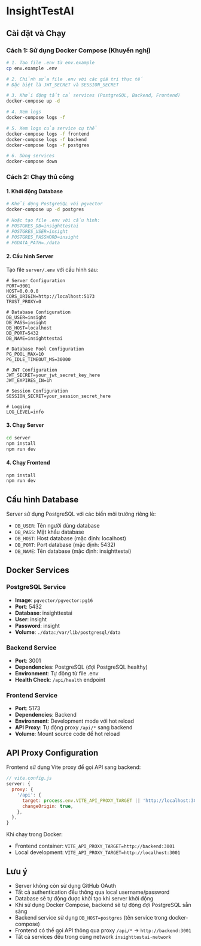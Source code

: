 # InsightTestAI

## Cài đặt và Chạy

### Cách 1: Sử dụng Docker Compose (Khuyến nghị)

```bash
# 1. Tạo file .env từ env.example
cp env.example .env

# 2. Chỉnh sửa file .env với các giá trị thực tế
# Đặc biệt là JWT_SECRET và SESSION_SECRET

# 3. Khởi động tất cả services (PostgreSQL, Backend, Frontend)
docker-compose up -d

# 4. Xem logs
docker-compose logs -f

# 5. Xem logs của service cụ thể
docker-compose logs -f frontend
docker-compose logs -f backend
docker-compose logs -f postgres

# 6. Dừng services
docker-compose down
```

### Cách 2: Chạy thủ công

#### 1. Khởi động Database

```bash
# Khởi động PostgreSQL với pgvector
docker-compose up -d postgres

# Hoặc tạo file .env với cấu hình:
# POSTGRES_DB=insighttestai
# POSTGRES_USER=insight
# POSTGRES_PASSWORD=insight
# PGDATA_PATH=./data
```

#### 2. Cấu hình Server

Tạo file `server/.env` với cấu hình sau:

```env
# Server Configuration
PORT=3001
HOST=0.0.0.0
CORS_ORIGIN=http://localhost:5173
TRUST_PROXY=0

# Database Configuration
DB_USER=insight
DB_PASS=insight
DB_HOST=localhost
DB_PORT=5432
DB_NAME=insighttestai

# Database Pool Configuration
PG_POOL_MAX=10
PG_IDLE_TIMEOUT_MS=30000

# JWT Configuration
JWT_SECRET=your_jwt_secret_key_here
JWT_EXPIRES_IN=1h

# Session Configuration
SESSION_SECRET=your_session_secret_here

# Logging
LOG_LEVEL=info
```

#### 3. Chạy Server

```bash
cd server
npm install
npm run dev
```

#### 4. Chạy Frontend

```bash
npm install
npm run dev
```

## Cấu hình Database

Server sử dụng PostgreSQL với các biến môi trường riêng lẻ:

- `DB_USER`: Tên người dùng database
- `DB_PASS`: Mật khẩu database  
- `DB_HOST`: Host database (mặc định: localhost)
- `DB_PORT`: Port database (mặc định: 5432)
- `DB_NAME`: Tên database (mặc định: insighttestai)

## Docker Services

### PostgreSQL Service
- **Image**: `pgvector/pgvector:pg16`
- **Port**: 5432
- **Database**: insighttestai
- **User**: insight
- **Password**: insight
- **Volume**: `./data:/var/lib/postgresql/data`

### Backend Service
- **Port**: 3001
- **Dependencies**: PostgreSQL (đợi PostgreSQL healthy)
- **Environment**: Tự động từ file .env
- **Health Check**: `/api/health` endpoint

### Frontend Service
- **Port**: 5173
- **Dependencies**: Backend
- **Environment**: Development mode với hot reload
- **API Proxy**: Tự động proxy `/api/*` sang backend
- **Volume**: Mount source code để hot reload

## API Proxy Configuration

Frontend sử dụng Vite proxy để gọi API sang backend:

```javascript
// vite.config.js
server: {
  proxy: {
    '/api': {
      target: process.env.VITE_API_PROXY_TARGET || 'http://localhost:3001',
      changeOrigin: true,
    },
  },
}
```

Khi chạy trong Docker:
- Frontend container: `VITE_API_PROXY_TARGET=http://backend:3001`
- Local development: `VITE_API_PROXY_TARGET=http://localhost:3001`

## Lưu ý

- Server không còn sử dụng GitHub OAuth
- Tất cả authentication đều thông qua local username/password
- Database sẽ tự động được khởi tạo khi server khởi động
- Khi sử dụng Docker Compose, backend sẽ tự động đợi PostgreSQL sẵn sàng
- Backend service sử dụng `DB_HOST=postgres` (tên service trong docker-compose)
- Frontend có thể gọi API thông qua proxy `/api/*` -> `http://backend:3001`
- Tất cả services đều trong cùng network `insighttestai-network`

